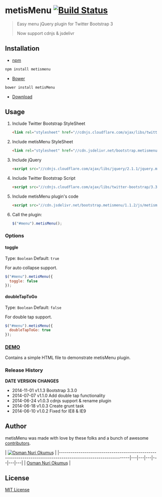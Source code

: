 # metisMenu [![Build Status](https://secure.travis-ci.org/onokumus/metisMenu.png?branch=master)](https://travis-ci.org/onokumus/metisMenu)

> Easy menu jQuery plugin for Twitter Bootstrap 3
>
> Now support cdnjs & jsdelivr

## Installation

* [npm](http://npmjs.org/)

```bash
npm install metismenu
```

* [Bower](http://bower.io)

```bash
bower install metisMenu
```

* [Download](https://github.com/onokumus/metisMenu/archive/master.zip)

## Usage

1. Include Twitter Bootstrap StyleSheet

   ```html
   <link rel="stylesheet" href="//cdnjs.cloudflare.com/ajax/libs/twitter-bootstrap/3.3.0/css/bootstrap.min.css">
   ```
2. Include metisMenu StyleSheet

   ```html
   <link rel="stylesheet" href="//cdn.jsdelivr.net/bootstrap.metismenu/1.1.2/css/metismenu.min.css">
   ```
3. Include jQuery

   ```html
   <script src="//cdnjs.cloudflare.com/ajax/libs/jquery/2.1.1/jquery.min.js"></script>
   ```
4. Include Twitter Bootstrap Script

   ```html
   <script src="//cdnjs.cloudflare.com/ajax/libs/twitter-bootstrap/3.3.0/js/bootstrap.min.js"></script>
   ```
5. Include metisMenu plugin's code

   ```html
   <script src="//cdn.jsdelivr.net/bootstrap.metismenu/1.1.2/js/metismenu.min.js"></script>
   ```
6. Call the plugin:

   ```javascript
   $("#menu").metisMenu();
   ```

### Options

#### toggle

Type: `Boolean`
Default: `true`

For auto collapse support.

```javascript
$("#menu").metisMenu({
  toggle: false
});
```

#### doubleTapToGo

Type: `Boolean`
Default: `false`

For double tap support.

```javascript
$("#menu").metisMenu({
  doubleTapToGo: true
});
```

### [DEMO](http://demo.onokumus.com/metisMenu/)

Contains a simple HTML file to demonstrate metisMenu plugin.

### Release History

**DATE**       **VERSION**   **CHANGES**
* 2014-11-01   v1.1.3        Bootstrap 3.3.0
* 2014-07-07   v1.1.0	       Add double tap functionality
* 2014-06-24   v1.0.3	       cdnjs support & rename plugin
* 2014-06-18   v1.0.3        Create grunt task
* 2014-06-10   v1.0.2        Fixed for IE8 & IE9

## Author

metisMenu was made with love by these folks and a bunch of awesome [contributors](https://github.com/onokumus/metisMenu/graphs/contributors).

| [![Osman Nuri Okumuş](https://0.gravatar.com/avatar/4fa374411129d6f574c33e4753ec402e?s=70)](http://onokumus.com) |
|------------------------------------------------------------------------------------------------------------------|---|---|---|---|---|---|
| [Osman Nuri Okumuş](http://onokumus.com)                                                                         |

## License

[MIT License](https://github.com/onokumus/metisMenu/blob/master/LICENSE)
